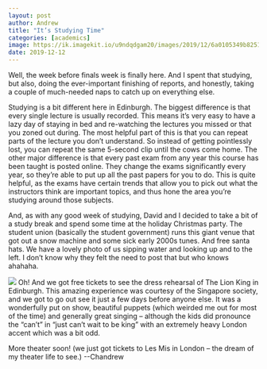 ```yaml
---
layout: post
author: Andrew
title: "It’s Studying Time"
categories: [academics]
image: https://ik.imagekit.io/u9ndqdgam20/images/2019/12/6a0105349b8251970b0240a4a8a1c1200c-800wi.png
date: 2019-12-12
--- 
```

Well, the week before finals week is finally here. And I spent that studying, but also, doing the ever-important finishing of reports, and honestly, taking a couple of much-needed naps to catch up on everything else.

Studying is a bit different here in Edinburgh. The biggest difference is that every single lecture is usually recorded. This means it’s very easy to have a lazy day of staying in bed and re-watching the lectures you missed or that you zoned out during. The most helpful part of this is that you can repeat parts of the lecture you don’t understand. So instead of getting pointlessly lost, you can repeat the same 5-second clip until the cows come home. The other major difference is that every past exam from any year this course has been taught is posted online. They change the exams significantly every year, so they’re able to put up all the past papers for you to do. This is quite helpful, as the exams have certain trends that allow you to pick out what the instructors think are important topics, and thus hone the area you’re studying around those subjects.

And, as with any good week of studying, David and I decided to take a bit of a study break and spend some time at the holiday Christmas party. The student union (basically the student government) runs this giant venue that got out a snow machine and some sick early 2000s tunes. And free santa hats. We have a lovely photo of us sipping water and looking up and to the left. I don’t know why they felt the need to post that but who knows ahahaha.


![](https://ik.imagekit.io/u9ndqdgam20/images/2019/12/6a0105349b8251970b0240a4d1cc18200d-800wi.jpg)
Oh! And we got free tickets to see the dress rehearsal of The Lion King in Edinburgh. This amazing experience was courtesy of the Singapore society, and we got to go out see it just a few days before anyone else. It was a wonderfully put on show, beautiful puppets (which weirded me out for most of the time) and generally great singing – although the kids did pronounce the “can’t” in “just can’t wait to be king” with an extremely heavy London accent which was a bit odd.

More theater soon! (we just got tickets to Les Mis in London – the dream of my theater life to see.)
--Chandrew